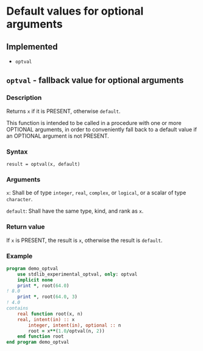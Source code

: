 # Default values for optional arguments

## Implemented

* `optval`

## `optval` - fallback value for optional arguments

### Description

Returns `x` if it is PRESENT, otherwise `default`. 

This function is intended to be called in a procedure with one or more OPTIONAL arguments, in order to conveniently fall back to a default value if an OPTIONAL argument is not PRESENT.

### Syntax

`result = optval(x, default)`

### Arguments

`x`: Shall be of type `integer`, `real`, `complex`, or `logical`, or a scalar of type `character`.

`default`: Shall have the same type, kind, and rank as `x`.

### Return value

If `x` is PRESENT, the result is `x`, otherwise the result is `default`.

### Example

```fortran
program demo_optval
    use stdlib_experimental_optval, only: optval
    implicit none
    print *, root(64.0)
! 8.0
    print *, root(64.0, 3)
! 4.0
contains
    real function root(x, n)
	real, intent(in) :: x
        integer, intent(in), optional :: n
        root = x**(1.0/optval(n, 2))
    end function root
end program demo_optval
```
